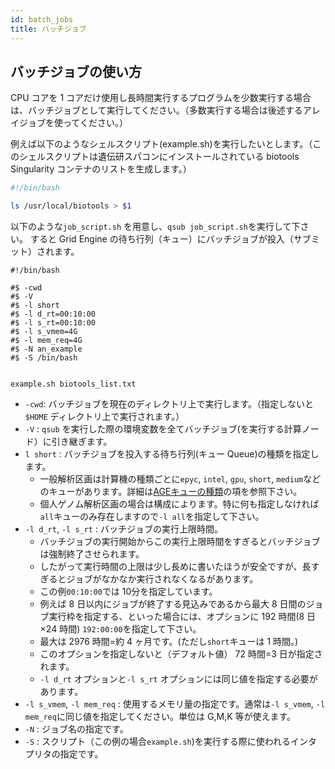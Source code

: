 ```yaml
---
id: batch_jobs
title: バッチジョブ
---
```



## バッチジョブの使い方

CPU コアを 1 コアだけ使用し長時間実行するプログラムを少数実行する場合は、バッチジョブとして実行してください。（多数実行する場合は後述するアレイジョブを使ってください。）

例えば以下のようなシェルスクリプト(example.sh)を実行したいとします。（このシェルスクリプトは遺伝研スパコンにインストールされている biotools Singularity コンテナのリストを生成します。）

```bash
#!/bin/bash

ls /usr/local/biotools > $1
```


以下のような`job_script.sh` を用意し、` qsub job_script.sh `を実行して下さい。
すると Grid Engine の待ち行列（キュー）にバッチジョブが投入（サブミット）されます。

```
#!/bin/bash

#$ -cwd 
#$ -V 
#$ -l short
#$ -l d_rt=00:10:00
#$ -l s_rt=00:10:00
#$ -l s_vmem=4G 
#$ -l mem_req=4G
#$ -N an_example
#$ -S /bin/bash


example.sh biotools_list.txt
```

- `-cwd`: バッチジョブを現在のディレクトリ上で実行します。（指定しないと`$HOME` ディレクトリ上で実行されます。）
- `-V` : `qsub` を実行した際の環境変数を全てバッチジョブ(を実行する計算ノード）に引き継ぎます。
- `l short` : バッチジョブを投入する待ち行列(キュー Queue)の種類を指定します。
    - 一般解析区画は計算機の種類ごとに`epyc`, `intel`, `gpu`, `short`, `medium`などのキューがあります。詳細は[AGEキューの種類](/general_analysis_division/ga_introduction#uge%E3%82%AD%E3%83%A5%E3%83%BC%E3%81%AE%E7%A8%AE%E9%A1%9E)の項を参照下さい。
    - 個人ゲノム解析区画の場合は構成によります。特に何も指定しなければ`all`キューのみ存在しますので`-l all`を指定して下さい。
- `-l d_rt`, `-l s_rt`  : バッチジョブの実行上限時間。
    - バッチジョブの実行開始からこの実行上限時間をすぎるとバッチジョブは強制終了させられます。
    - したがって実行時間の上限は少し長めに書いたほうが安全ですが、長すぎるとジョブがなかなか実行されなくなるがあります。
    - この例`00:10:00`では 10分を指定しています。
    - 例えば 8 日以内にジョブが終了する見込みであるから最大 8 日間のジョブ実行枠を指定する、といった場合には、オプションに 192 時間(8 日×24 時間) `192:00:00`を指定して下さい。
    - 最大は 2976 時間=約 4 ヶ月です。(ただし`short`キューは 1 時間。)
    - このオプションを指定しないと（デフォルト値） 72 時間=3 日が指定されます。
    - `-l d_rt` オプションと`-l s_rt` オプションには同じ値を指定する必要があります。
- `-l s_vmem`, `-l mem_req` : 使用するメモリ量の指定です。通常は`-l s_vmem`,  `-l mem_req`に同じ値を指定してください。単位は G,M,K 等が使えます。
- `-N` : ジョブ名の指定です。
- `-S` : スクリプト（この例の場合`example.sh`)を実行する際に使われるインタプリタの指定です。




